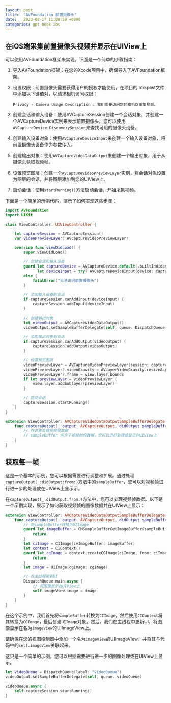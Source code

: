 ```yaml
---
layout: post
title:  "AVFoundation 前置摄像头"
date:   2023-08-17 11:08:59 +0800
categories: gpt book ios
---
```


## 在iOS端采集前置摄像头视频并显示在UIView上

可以使用AVFoundation框架来实现。下面是一个简单的步骤指南：

1. 导入AVFoundation框架：在您的Xcode项目中，确保导入了AVFoundation框架。

2. 设置权限：前置摄像头需要获得用户的授权才能使用。在项目的Info.plist文件中添加以下键值对，以请求相机访问权限：
   ```
   Privacy - Camera Usage Description : 我们需要访问您的相机以采集视频。
   ```

3. 创建会话和输入设备：使用AVCaptureSession创建一个会话对象，并创建一个AVCaptureDevice实例来表示前置摄像头。您可以使用`AVCaptureDevice.DiscoverySession`来查找可用的摄像头设备。

4. 创建输入设备对象：使用`AVCaptureDeviceInput`来创建一个输入设备对象，将前置摄像头设备作为参数传入。

5. 创建输出对象：使用`AVCaptureVideoDataOutput`来创建一个输出对象，用于从摄像头获取视频帧。

6. 设置预览图层：创建一个`AVCaptureVideoPreviewLayer`实例，将会话对象设置为图层的会话，并将图层添加到您的UIView上。

7. 启动会话：使用`startRunning()`方法启动会话，开始采集视频。

下面是一个简单的示例代码，演示了如何实现这些步骤：

```swift
import AVFoundation
import UIKit

class ViewController: UIViewController {

    let captureSession = AVCaptureSession()
    var videoPreviewLayer: AVCaptureVideoPreviewLayer?

    override func viewDidLoad() {
        super.viewDidLoad()

        // 创建会话和输入设备
        guard let captureDevice = AVCaptureDevice.default(.builtInWideAngleCamera, for: .video, position: .front),
              let deviceInput = try? AVCaptureDeviceInput(device: captureDevice)
        else {
            fatalError("无法访问前置摄像头")
        }

        // 添加输入设备到会话
        if captureSession.canAddInput(deviceInput) {
            captureSession.addInput(deviceInput)
        }

        // 创建输出对象
        let videoOutput = AVCaptureVideoDataOutput()
        videoOutput.setSampleBufferDelegate(self, queue: DispatchQueue(label: "videoQueue"))

        // 添加输出对象到会话
        if captureSession.canAddOutput(videoOutput) {
            captureSession.addOutput(videoOutput)
        }

        // 设置预览图层
        videoPreviewLayer = AVCaptureVideoPreviewLayer(session: captureSession)
        videoPreviewLayer?.videoGravity = AVLayerVideoGravity.resizeAspectFill
        videoPreviewLayer?.frame = view.layer.bounds
        if let previewLayer = videoPreviewLayer {
            view.layer.addSublayer(previewLayer)
        }

        // 启动会话
        captureSession.startRunning()
    }
}

extension ViewController: AVCaptureVideoDataOutputSampleBufferDelegate {
    func captureOutput(_ output: AVCaptureOutput, didOutput sampleBuffer: CMSampleBuffer, from connection: AVCaptureConnection) {
        // 在这里处理视频帧数据
        // sampleBuffer 包含了视频帧的数据，您可以进行处理或显示在UIView上
    }
}
```
## 获取每一帧

这是一个基本的示例，您可以根据需要进行调整和扩展。通过处理`captureOutput(_:didOutput:from:)`方法中的`sampleBuffer`，您可以对视频帧进行进一步的处理或在UIView上显示示。

在`captureOutput(_:didOutput:from:)`方法中，您可以处理视频帧数据。以下是一个示例实现，展示了如何获取视频帧的图像数据并在UIView上显示：

```swift
extension ViewController: AVCaptureVideoDataOutputSampleBufferDelegate {
    func captureOutput(_ output: AVCaptureOutput, didOutput sampleBuffer: CMSampleBuffer, from connection: AVCaptureConnection) {
        // 将sampleBuffer转换为UIImage
        guard let imageBuffer = CMSampleBufferGetImageBuffer(sampleBuffer) else {
            return
        }
        let ciImage = CIImage(cvImageBuffer: imageBuffer)
        let context = CIContext()
        guard let cgImage = context.createCGImage(ciImage, from: ciImage.extent) else {
            return
        }
        let image = UIImage(cgImage: cgImage)

        // 在主线程更新UI
        DispatchQueue.main.async {
            // 将图像显示在UIView上
            self.imageView.image = image
        }
    }
}
```

在这个示例中，我们首先将`sampleBuffer`转换为`CIImage`，然后使用`CIContext`将其转换为`CGImage`，最后创建`UIImage`对象。然后，我们在主线程中更新UI，将图像显示在名为`imageView`的UIImageView上。

请确保在您的视图控制器中添加一个名为`imageView`的UIImageView，并将其与代码中的`self.imageView`关联起来。

这只是一个简单的示例，您可以根据需要进行进一步的图像处理或在UIView上显示。

```swift
let videoQueue = DispatchQueue(label: "videoQueue")
videoOutput.setSampleBufferDelegate(self, queue: videoQueue)

videoQueue.async {
    self.captureSession.startRunning()
}
```
